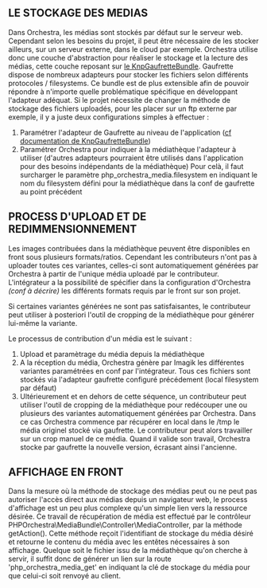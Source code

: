 ## LE STOCKAGE DES MEDIAS
Dans Orchestra, les médias sont stockés par défaut sur le serveur web. Cependant selon les besoins du projet, il peut être nécessaire de les stocker ailleurs, sur un serveur externe, dans le cloud par exemple.
Orchestra utilise donc une couche d'abstraction pour réaliser le stockage et la lecture des médias, cette couche reposant sur [le KnpGaufretteBundle](https://github.com/KnpLabs/KnpGaufretteBundle).
Gaufrette dispose de nombreux adapteurs pour stocker les fichiers selon différents protocoles / filesystems. Ce bundle est de plus extensible afin de pouvoir répondre à n'importe quelle problématique spécifique en développant l'adapteur adéquat.
Si le projet nécessite de changer la méthode de stockage des fichiers uploadés, pour les placer sur un ftp externe par exemple, il y a juste deux configurations simples à effectuer :

1. Paramétrer l'adapteur de Gaufrette au niveau de l'application ([cf documentation de KnpGaufretteBundle](https://github.com/KnpLabs/KnpGaufretteBundle#configuration))
2. Paramétrer Orchestra pour indiquer à la médiathèque l'adapteur à utiliser (d'autres adapteurs pourraient être utilisés dans l'application pour des besoins indépendants de la médiathèque)
Pour celà, il faut surcharger le paramètre php_orchestra_media.filesystem en indiquant le nom du filesystem défini pour la médiathèque dans la conf de gaufrette au point précédent

## PROCESS D'UPLOAD ET DE REDIMMENSIONNEMENT
Les images contribuées dans la médiathèque peuvent être disponibles en front sous plusieurs formats/ratios. Cependant les contributeurs n'ont pas à uploader toutes ces variantes, celles-ci sont automatiquement générées par Orchestra à partir de l'unique média uploadé par le contributeur.
L'intégrateur a la possibilité de spécifier dans la configuration d'Orchestra *(conf à décrire)* les différents formats requis par le front sur son projet.

Si certaines variantes générées ne sont pas satisfaisantes, le contributeur peut utiliser à posteriori l'outil de cropping de la médiathèque pour générer lui-même la variante.

Le processus de contribution d'un média est le suivant :

1. Upload et paramètrage du média depuis la médiathèque
2. A la réception du média, Orchestra génère par Imagik les différentes variantes paramétrées en conf par l'intégrateur. Tous ces fichiers sont stockés via l'adapteur gaufrette configuré précédement (local filesystem par défaut)
3. Ultérieurement et en dehors de cette séquence, un contributeur peut utiliser l'outil de cropping de la médiathèque pour redécouper une ou plusieurs des variantes automatiquement générées par Orchestra.
Dans ce cas Orchestra commence par récupérer en local dans le /tmp le média originel stocké via gaufrette. Le contributeur peut alors travailler sur un crop manuel de ce média. Quand il valide son travail, Orchestra stocke par gaufrette la nouvelle version, écrasant ainsi l'ancienne.

## AFFICHAGE EN FRONT
Dans la mesure où la méthode de stockage des médias peut ou ne peut pas autoriser l'accès direct aux médias depuis un navigateur web, le process d'affichage est un peu plus complexe qu'un simple lien vers la ressource désirée.
Ce travail de récupération de média est effectué par le contrôleur PHPOrchestra\MediaBundle\Controller\MediaController, par la méthode getAction(). Cette méthode reçoit l'identifiant de stockage du média désiré et retourne le contenu du média avec les entêtes nécessaires à son affichage.
Quelque soit le fichier issu de la médiathèque qu'on cherche à servir, il suffit donc de générer un lien sur la route 'php_orchestra_media_get' en indiquant la clé de stockage du média pour que celui-ci soit renvoyé au client.

